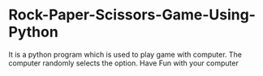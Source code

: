 # Rock-Paper-Scissors-Game-Using-Python
It is a python program which is used to play game with computer. The computer randomly selects the option. Have Fun with your computer 
